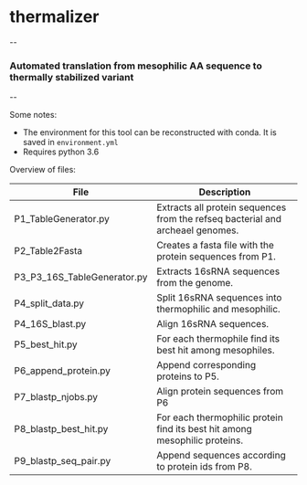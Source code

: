 # thermalizer
--
### Automated translation from mesophilic AA sequence to thermally stabilized variant
--

Some notes:
* The environment for this tool can be reconstructed with conda.  It is saved in `environment.yml`
* Requires python 3.6

Overview of files:

| File | Description |
|------|-------------|
| P1_TableGenerator.py | Extracts all protein sequences from the refseq bacterial and archeael genomes. |
| P2_Table2Fasta | Creates a fasta file with the protein sequences from P1. |
| P3_P3_16S_TableGenerator.py | Extracts 16sRNA sequences from the genome. |
| P4_split_data.py | Split 16sRNA sequences into thermophilic and mesophilic. |
| P4_16S_blast.py | Align 16sRNA sequences. |
| P5_best_hit.py | For each thermophile find its best hit among mesophiles. |
| P6_append_protein.py | Append corresponding proteins to P5. |
| P7_blastp_njobs.py | Align protein sequences from P6 |
| P8_blastp_best_hit.py | For each thermophilic protein find its best hit among mesophilic proteins. |
| P9_blastp_seq_pair.py | Append sequences according to protein ids from P8. |
